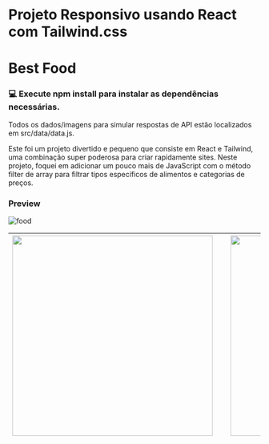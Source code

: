 # Projeto Responsivo usando React com Tailwind.css
# Best Food

### 💻 Execute npm install para instalar as dependências necessárias.
Todos os dados/imagens para simular respostas de API estão localizados em src/data/data.js.

Este foi um projeto divertido e pequeno que consiste em React e Tailwind, uma combinação super poderosa para criar rapidamente sites. Neste projeto, foquei em adicionar um pouco mais de JavaScript com o método filter de array para filtrar tipos específicos de alimentos e categorias de preços.

### Preview

![food](https://github.com/eltonfreitasx/DT-Money/assets/76684471/ee274ae6-6c38-4af1-a129-fb897c3199f1)

| <img src="https://github-production-user-asset-6210df.s3.amazonaws.com/76684471/256819428-450cc30c-100b-4ed6-9ad0-ac960b01ee0a.png" width="400" style="padding-right: 20px;" /> | <img src="https://github.com/eltonfreitasx/Best-food/assets/76684471/ae47107f-e04d-4db6-a6d4-3e8dd6810d64" width="400" /> |
| ---------------------------------------- | ---------------------------------------- |



